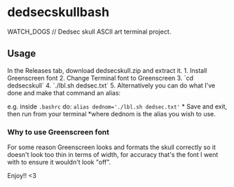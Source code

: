 # dedsecskullbash
WATCH_DOGS // Dedsec skull ASCII art terminal project.

<h2> Usage </h2>
In the Releases tab, download dedsecskull.zip and extract it.
1. Install Greenscreen font
2. Change Terminal font to Greenscreen
3. `cd dedsecskull`
4. `./lbl.sh dedsec.txt`
5. Alternatively you can do what I've done and make that command an alias:

e.g.
inside `.bashrc` do:
`alias dednom='./lbl.sh dedsec.txt'` *
Save and exit, then run from your terminal
*where dednom is the alias you wish to use.

<h3> Why to use Greenscreen font </h3>
For some reason Greenscreen looks and formats the skull correctly so it doesn't look too thin in terms of width, for accuracy that's the font I went with to ensure it wouldn't look "off".

Enjoy!! <3
